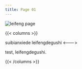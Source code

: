 ```yaml
---
title: Page 01
---
```


![leifeng page](./../../images/leifeng/suibianxiede.jpg)

{{< columns >}}

suibianxiede leifengdegushi
<--->

test, leifengdegushi.

{{< /columns >}}
